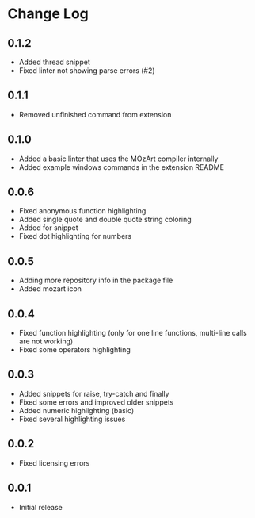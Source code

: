 # Change Log

## 0.1.2
- Added thread snippet
- Fixed linter not showing parse errors (#2)

## 0.1.1
- Removed unfinished command from extension

## 0.1.0
- Added a basic linter that uses the MOzArt compiler internally
- Added example windows commands in the extension README

## 0.0.6
- Fixed anonymous function highlighting
- Added single quote and double quote string coloring
- Added for snippet
- Fixed dot highlighting for numbers

## 0.0.5
- Adding more repository info in the package file
- Added mozart icon

## 0.0.4
- Fixed function highlighting (only for one line functions, multi-line  calls are not working)
- Fixed some operators highlighting

## 0.0.3
- Added snippets for raise, try-catch and finally
- Fixed some errors and improved older snippets
- Added numeric highlighting (basic)
- Fixed several highlighting issues

## 0.0.2
- Fixed licensing errors

## 0.0.1
- Initial release
